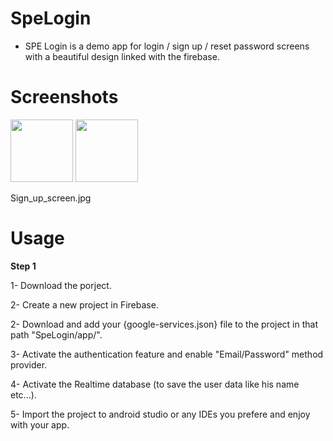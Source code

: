 # SpeLogin

- SPE Login is a demo app for login / sign up / reset password screens with a beautiful design linked with the firebase.

# Screenshots

<img src="https://github.com/m-tharwat262/SpeLogin/blob/master/Images/Login_screen.jpg" width="100"> <img src="https://github.com/m-tharwat262/SpeLogin/blob/master/Images/Sign_up_screen.jpg" width="100">


Sign_up_screen.jpg
# Usage

**Step 1**

1- Download the porject.

2- Create a new project in Firebase.

2- Download and add your {google-services.json} file to the project in that path "SpeLogin/app/".

3- Activate the authentication feature and enable "Email/Password" method provider.

4- Activate the Realtime database (to save the user data like his name etc...).

5- Import the project to android studio or any IDEs you prefere and enjoy with your app.
